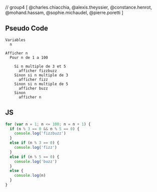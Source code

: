 // group4 [ @charles.chiacchia, @alexis.theyssier, @constance.henrot, @mohand.hassam, @sophie.michaudel, @pierre.poretti ]

## Pseudo Code

```
Variables
  n 

Afficher n
  Pour n de 1 a 100

    Si n multiple de 3 et 5
      afficher fizzbuzz
    Sinon si n multiple de 3
      afficher fizz
    Sinon si n multiple de 5
      afficher buzz
    Sinon
      afficher n
```

## JS

```javascript
for (var n = 1; n <= 100; n = n + 1) {
  if (n % 3 == 0 && n % 5 == 0) {
    console.log('fizzbuzz')
  }
  else if (n % 3 == 0) {
    console.log('fizz')
  }
  else if (n % 5 == 0) {
    console.log('buzz')
  }
  else {
    console.log(n)
  }
}
```
